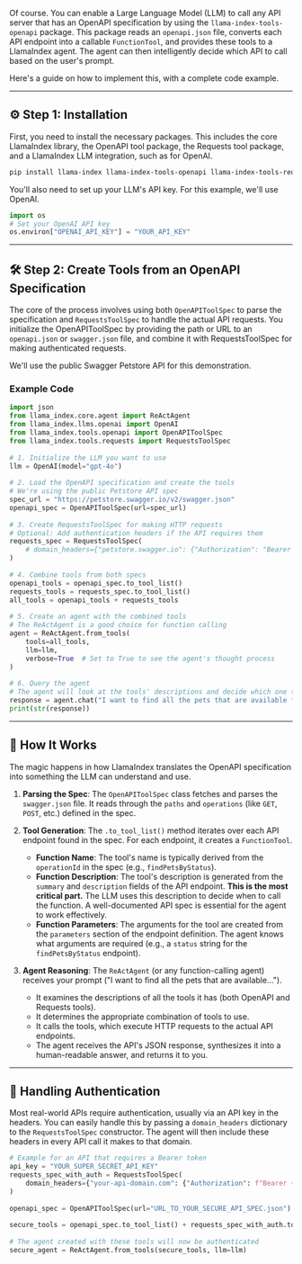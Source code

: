 Of course. You can enable a Large Language Model (LLM) to call any API server that has an OpenAPI specification by using the `llama-index-tools-openapi` package. This package reads an `openapi.json` file, converts each API endpoint into a callable `FunctionTool`, and provides these tools to a LlamaIndex agent. The agent can then intelligently decide which API to call based on the user's prompt.  
  
Here's a guide on how to implement this, with a complete code example.  
  
-----  
  
## ⚙️ Step 1: Installation  
  
First, you need to install the necessary packages. This includes the core LlamaIndex library, the OpenAPI tool package, the Requests tool package, and a LlamaIndex LLM integration, such as for OpenAI.  
  
```bash  
pip install llama-index llama-index-tools-openapi llama-index-tools-requests llama-index-llms-openai  
```  
  
You'll also need to set up your LLM's API key. For this example, we'll use OpenAI.  
  
```python  
import os  
# Set your OpenAI API key  
os.environ["OPENAI_API_KEY"] = "YOUR_API_KEY"  
```  
  
-----  
  
## 🛠️ Step 2: Create Tools from an OpenAPI Specification  
  
The core of the process involves using both `OpenAPIToolSpec` to parse the specification and `RequestsToolSpec` to handle the actual API requests. You initialize the OpenAPIToolSpec by providing the path or URL to an `openapi.json` or `swagger.json` file, and combine it with RequestsToolSpec for making authenticated requests.  
  
We'll use the public Swagger Petstore API for this demonstration.  
  
### Example Code  
  
```python  
import json  
from llama_index.core.agent import ReActAgent  
from llama_index.llms.openai import OpenAI  
from llama_index.tools.openapi import OpenAPIToolSpec  
from llama_index.tools.requests import RequestsToolSpec  
  
# 1. Initialize the LLM you want to use  
llm = OpenAI(model="gpt-4o")  
  
# 2. Load the OpenAPI specification and create the tools  
# We're using the public Petstore API spec  
spec_url = "https://petstore.swagger.io/v2/swagger.json"  
openapi_spec = OpenAPIToolSpec(url=spec_url)  
  
# 3. Create RequestsToolSpec for making HTTP requests  
# Optional: Add authentication headers if the API requires them  
requests_spec = RequestsToolSpec(  
    # domain_headers={"petstore.swagger.io": {"Authorization": "Bearer YOUR_API_TOKEN"}}  
)  
  
# 4. Combine tools from both specs  
openapi_tools = openapi_spec.to_tool_list()  
requests_tools = requests_spec.to_tool_list()  
all_tools = openapi_tools + requests_tools  
  
# 5. Create an agent with the combined tools  
# The ReActAgent is a good choice for function calling  
agent = ReActAgent.from_tools(  
    tools=all_tools,  
    llm=llm,  
    verbose=True  # Set to True to see the agent's thought process  
)  
  
# 6. Query the agent  
# The agent will look at the tools' descriptions and decide which one to use.  
response = agent.chat("I want to find all the pets that are available for adoption.")  
print(str(response))  
```  
  
-----  
  
## 🤔 How It Works  
  
The magic happens in how LlamaIndex translates the OpenAPI specification into something the LLM can understand and use.  
  
1. **Parsing the Spec**: The `OpenAPIToolSpec` class fetches and parses the `swagger.json` file. It reads through the `paths` and `operations` (like `GET`, `POST`, etc.) defined in the spec.  
  
2. **Tool Generation**: The `.to_tool_list()` method iterates over each API endpoint found in the spec. For each endpoint, it creates a `FunctionTool`.  
   * **Function Name**: The tool's name is typically derived from the `operationId` in the spec (e.g., `findPetsByStatus`).  
   * **Function Description**: The tool's description is generated from the `summary` and `description` fields of the API endpoint. **This is the most critical part.** The LLM uses this description to decide when to call the function. A well-documented API spec is essential for the agent to work effectively.  
   * **Function Parameters**: The arguments for the tool are created from the `parameters` section of the endpoint definition. The agent knows what arguments are required (e.g., a `status` string for the `findPetsByStatus` endpoint).  
  
3. **Agent Reasoning**: The `ReActAgent` (or any function-calling agent) receives your prompt ("I want to find all the pets that are available...").  
   * It examines the descriptions of all the tools it has (both OpenAPI and Requests tools).  
   * It determines the appropriate combination of tools to use.  
   * It calls the tools, which execute HTTP requests to the actual API endpoints.  
   * The agent receives the API's JSON response, synthesizes it into a human-readable answer, and returns it to you.  
  
-----  
  
## 🔐 Handling Authentication  
  
Most real-world APIs require authentication, usually via an API key in the headers. You can easily handle this by passing a `domain_headers` dictionary to the `RequestsToolSpec` constructor. The agent will then include these headers in every API call it makes to that domain.  
  
```python  
# Example for an API that requires a Bearer token  
api_key = "YOUR_SUPER_SECRET_API_KEY"  
requests_spec_with_auth = RequestsToolSpec(  
    domain_headers={"your-api-domain.com": {"Authorization": f"Bearer {api_key}"}}  
)  
  
openapi_spec = OpenAPIToolSpec(url="URL_TO_YOUR_SECURE_API_SPEC.json")  
  
secure_tools = openapi_spec.to_tool_list() + requests_spec_with_auth.to_tool_list()  
  
# The agent created with these tools will now be authenticated  
secure_agent = ReActAgent.from_tools(secure_tools, llm=llm)  
```
